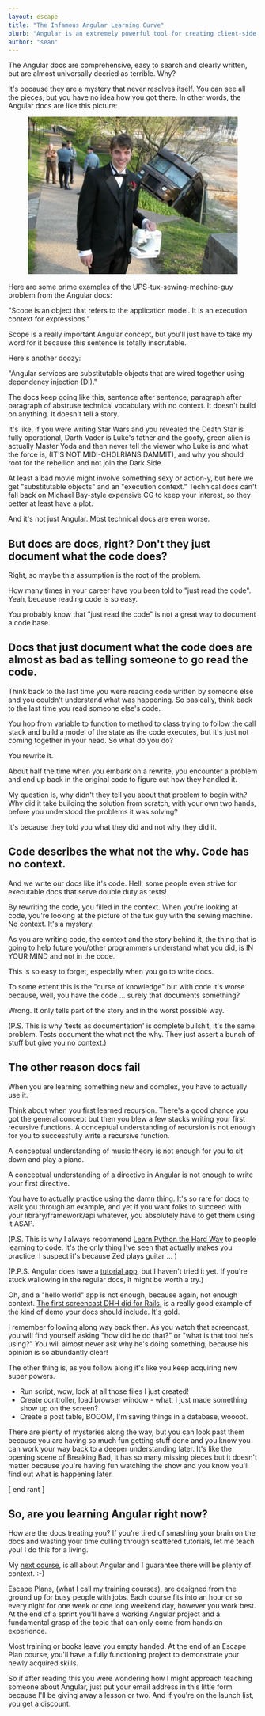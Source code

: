 ```yaml
---
layout: escape
title: "The Infamous Angular Learning Curve"
blurb: "Angular is an extremely powerful tool for creating client-side applications .. that is, if you can figure out how to use it."
author: "sean"
---
```


The Angular docs are comprehensive, easy to search and clearly written, but are almost universally decried as terrible. Why?

It's because they are a mystery that never resolves itself. You can see all the pieces, but you have no idea how you got there. In other words, the Angular docs are like this picture:

<figure>
    <img src="/images/wrecked-ups-truck-guy-in-tux-with-sewing-machine.jpg" />
</figure>

Here are some prime examples of the UPS-tux-sewing-machine-guy problem from the Angular docs:

"Scope is an object that refers to the application model. It is an execution context for expressions."

Scope is a really important Angular concept, but you'll just have to take my word for it because this sentence is totally inscrutable.

Here's another doozy:

"Angular services are substitutable objects that are wired together using dependency injection (DI)."

The docs keep going like this, sentence after sentence, paragraph after paragraph of abstruse technical vocabulary with no context. It doesn't build on anything. It doesn't tell a story.

It's like, if you were writing Star Wars and you revealed the Death Star is fully operational, Darth Vader is Luke's father and the goofy, green alien is actually Master Yoda and then never tell the viewer who Luke is and what the force is, (IT'S NOT MIDI-CHOLRIANS DAMMIT), and why you should root for the rebellion and not join the Dark Side. 

At least a bad movie might involve something sexy or action-y, but here we get "substitutable objects" and an "execution context." Technical docs can't fall back on Michael Bay-style expensive CG to keep your interest, so they better at least have a plot.

And it's not just Angular. Most technical docs are even worse.

But docs are docs, right? Don't they just document what the code does?
------------------------------

Right, so maybe this assumption is the root of the problem.

How many times in your career have you been told to "just read the code". Yeah, because reading code is so easy.

You probably know that "just read the code" is not a great way to document a code base.

Docs that just document what the code does are almost as bad as telling someone to go read the code.
------------------------------

Think back to the last time you were reading code written by someone else and you couldn't understand what was happening. So basically, think back to the last time you read someone else's code.

You hop from variable to function to method to class trying to follow the call stack and build a model of the state as the code executes, but it's just not coming together in your head. So what do you do?

You rewrite it.

About half the time when you embark on a rewrite, you encounter a problem and end up back in the original code to figure out how they handled it.

My question is, why didn't they tell you about that problem to begin with? Why did it take building the solution from scratch, with your own two hands, before you understood the problems it was solving?

It's because they told you what they did and not why they did it. 

Code describes the what not the why. Code has no context.
------------------------------

And we write our docs like it's code. Hell, some people even strive for executable docs that serve double duty as tests!

By rewriting the code, you filled in the context. When you're looking at code, you're looking at the picture of the tux guy with the sewing machine. No context. It's a mystery.

As you are writing code, the context and the story behind it, the thing that is going to help future you/other programmers understand what you did, is IN YOUR MIND and not in the code.

This is so easy to forget, especially when you go to write docs.

To some extent this is the "curse of knowledge" but with code it's worse because, well, you have the code ... surely that documents something?

Wrong. It only tells part of the story and in the worst possible way.

(P.S. This is why 'tests as documentation' is complete bullshit, it's the same problem. Tests document the what not the why. They just assert a bunch of stuff but give you no context.)

The other reason docs fail
------------------------------

When you are learning something new and complex, you have to actually use it.

Think about when you first learned recursion. There's a good chance you got the general concept but then you blew a few stacks writing your first recursive functions. A conceptual understanding of recursion is not enough for you to successfully write a recursive function.

A conceptual understanding of music theory is not enough for you to sit down and play a piano.

A conceptual understanding of a directive in Angular is not enough to write your first directive.

You have to actually practice using the damn thing. It's so rare for docs to walk you through an example, and yet if you want folks to succeed with your library/framework/api whatever, you absolutely have to get them using it ASAP.

(P.S. This is why I always recommend [Learn Python the Hard Way](http://learnpythonthehardway.org/) to people learning to code. It's the only thing I've seen that actually makes you practice. I suspect it's because Zed plays guitar ... )

(P.P.S. Angular does have a [tutorial app](https://docs.angularjs.org/tutorial), but I haven't tried it yet. If you're stuck wallowing in the regular docs, it might be worth a try.)

Oh, and a "hello world" app is not enough, because again, not enough context. [The first screencast DHH did for Rails.](http://youtu.be/Gzj723LkRJY) is a really good example of the kind of demo your docs should include. It's gold.

I remember following along way back then. As you watch that screencast, you will find yourself asking "how did he do that?" or "what is that tool he's using?" You will almost never ask why he's doing something, because his opinion is so abundantly clear!

The other thing is, as you follow along it's like you keep acquiring new super powers.

* Run script, wow, look at all those files I just created!
* Create controller, load browser window - what, I just made something show up on the screen?
* Create a post table, BOOOM, I'm saving things in a database, woooot.

There are plenty of mysteries along the way, but you can look past them because you are having so much fun getting stuff done and you know you can work your way back to a deeper understanding later. It's like the opening scene of Breaking Bad, it has so many missing pieces but it doesn't matter because you're having fun watching the show and you know you'll find out what is happening later.

 [ end rant ]

So, are you learning Angular right now?
------------------------------

How are the docs treating you? If you're tired of smashing your brain on the docs and  wasting your time culling through scattered tutorials, let me teach you! I do this for a living.

My [next course](http://planningforaliens.com/escape-plan), is all about Angular and I guarantee there will be plenty of context. :-)

Escape Plans, (what I call my training courses), are designed from the ground up for busy people with jobs. Each course fits into an hour or so every night for one week or one long weekend day, however you work best. At the end of a sprint you'll have a working Angular project and a fundamental grasp of the topic that can only come from hands on experience.

Most training or books leave you empty handed. At the end of an Escape Plan course, you'll have a fully functioning project to demonstrate your newly acquired skills.

So if after reading this you were wondering how I might approach teaching someone about Angular, just put your email address in this little form because I'll be giving away a lesson or two. And if you're on the launch list, you get a discount.
